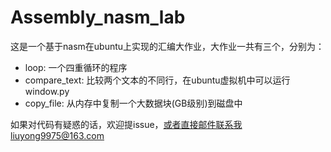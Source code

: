 # Assembly_nasm_lab
这是一个基于nasm在ubuntu上实现的汇编大作业，大作业一共有三个，分别为：
* loop: 一个四重循环的程序
* compare_text: 比较两个文本的不同行，在ubuntu虚拟机中可以运行window.py
* copy_file: 从内存中复制一个大数据块(GB级别)到磁盘中

如果对代码有疑惑的话，欢迎提issue，或者直接邮件联系我liuyong9975@163.com

